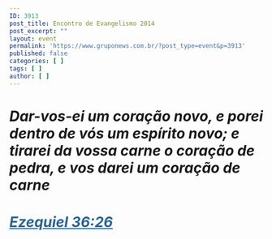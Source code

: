 ```yaml
---
ID: 3913
post_title: Encontro de Evangelismo 2014
post_excerpt: ""
layout: event
permalink: 'https://www.gruponews.com.br/?post_type=event&p=3913'
published: false
categories: [ ]
tags: [ ]
author: [ ]
---
```

<h1 style="text-align: left;"><strong><em>Dar-vos-ei um coração novo, e porei dentro de vós um espírito novo; e tirarei da vossa carne o coração de pedra, e vos darei um coração de carne</em></strong></h1>
<h1 style="text-align: left;"><strong><em><a style="color: #2a6496;" href="http://www.bibliaonline.com.br/acf/ez/36/26">Ezequiel 36:26</a></em></strong></h1>